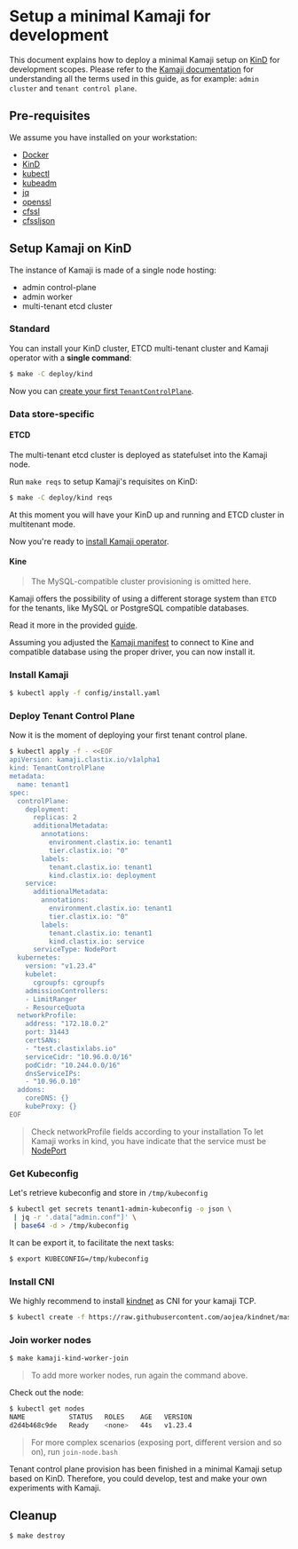 # Setup a minimal Kamaji for development

This document explains how to deploy a minimal Kamaji setup on [KinD](https://kind.sigs.k8s.io/) for development scopes. Please refer to the [Kamaji documentation](../README.md) for understanding all the terms used in this guide, as for example: `admin cluster` and `tenant control plane`.

## Pre-requisites

We assume you have installed on your workstation:

- [Docker](https://docs.docker.com/engine/install/)
- [KinD](https://kind.sigs.k8s.io/)
- [kubectl](https://kubernetes.io/docs/tasks/tools/)
- [kubeadm](https://kubernetes.io/docs/setup/production-environment/tools/kubeadm/install-kubeadm/)
- [jq](https://stedolan.github.io/jq/)
- [openssl](https://www.openssl.org/)
- [cfssl](https://github.com/cloudflare/cfssl)
- [cfssljson](https://github.com/cloudflare/cfssl)

## Setup Kamaji on KinD

The instance of Kamaji is made of a single node hosting:

- admin control-plane
- admin worker
- multi-tenant etcd cluster

### Standard

You can install your KinD cluster, ETCD multi-tenant cluster and Kamaji operator with a **single command**:

```bash
$ make -C deploy/kind
```

Now you can [create your first `TenantControlPlane`](#deploy-tenant-control-plane).

### Data store-specific

#### ETCD

The multi-tenant etcd cluster is deployed as statefulset into the Kamaji node.

Run `make reqs` to setup Kamaji's requisites on KinD:

```bash
$ make -C deploy/kind reqs
```

At this moment you will have your KinD up and running and ETCD cluster in multitenant mode.

Now you're ready to [install Kamaji operator](#install-kamaji).

#### Kine

> The MySQL-compatible cluster provisioning is omitted here.

Kamaji offers the possibility of using a different storage system than `ETCD` for the tenants, like MySQL or PostgreSQL compatible databases.

Read it more in the provided [guide](../deploy/kine/README.md).



Assuming you adjusted the [Kamaji manifest](./config/install.yaml) to connect to Kine and compatible database using the proper driver, you can now install it.

### Install Kamaji

```bash
$ kubectl apply -f config/install.yaml
```

### Deploy Tenant Control Plane

Now it is the moment of deploying your first tenant control plane.

```bash
$ kubectl apply -f - <<EOF
apiVersion: kamaji.clastix.io/v1alpha1
kind: TenantControlPlane
metadata:
  name: tenant1
spec:
  controlPlane:
    deployment:
      replicas: 2
      additionalMetadata:
        annotations:
          environment.clastix.io: tenant1
          tier.clastix.io: "0"
        labels:
          tenant.clastix.io: tenant1
          kind.clastix.io: deployment
    service:
      additionalMetadata:
        annotations:
          environment.clastix.io: tenant1
          tier.clastix.io: "0"
        labels:
          tenant.clastix.io: tenant1
          kind.clastix.io: service
      serviceType: NodePort
  kubernetes:
    version: "v1.23.4"
    kubelet:
      cgroupfs: cgroupfs
    admissionControllers:
    - LimitRanger
    - ResourceQuota
  networkProfile:
    address: "172.18.0.2"
    port: 31443
    certSANs:
    - "test.clastixlabs.io"
    serviceCidr: "10.96.0.0/16"
    podCidr: "10.244.0.0/16"
    dnsServiceIPs: 
    - "10.96.0.10"
  addons:
    coreDNS: {}
    kubeProxy: {}
EOF
```

> Check networkProfile fields according to your installation
> To let Kamaji works in kind, you have indicate that the service must be [NodePort](https://kubernetes.io/docs/concepts/services-networking/service/#type-nodeport)

### Get Kubeconfig

Let's retrieve kubeconfig and store in `/tmp/kubeconfig`

```bash
$ kubectl get secrets tenant1-admin-kubeconfig -o json \
 | jq -r '.data["admin.conf"]' \
 | base64 -d > /tmp/kubeconfig
 ```

It can be export it, to facilitate the next tasks:

```bash
$ export KUBECONFIG=/tmp/kubeconfig
```

### Install CNI

We highly recommend to install [kindnet](https://github.com/aojea/kindnet) as CNI for your kamaji TCP.

```bash
$ kubectl create -f https://raw.githubusercontent.com/aojea/kindnet/master/install-kindnet.yaml
```

### Join worker nodes

```bash
$ make kamaji-kind-worker-join
```

> To add more worker nodes, run again the command above.

Check out the node:

```bash
$ kubectl get nodes
NAME           STATUS   ROLES    AGE   VERSION
d2d4b468c9de   Ready    <none>   44s   v1.23.4
```

> For more complex scenarios (exposing port, different version and so on), run `join-node.bash`

Tenant control plane provision has been finished in a minimal Kamaji setup based on KinD. Therefore, you could develop, test and make your own experiments with Kamaji.

## Cleanup

```bash
$ make destroy
```
